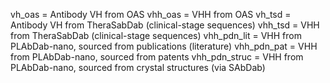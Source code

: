 vh_oas = Antibody VH from OAS
vhh_oas = VHH from OAS
vh_tsd = Antibody VH from TheraSabDab (clinical-stage sequences)
vhh_tsd = VHH from TheraSabDab (clinical-stage sequences)
vhh_pdn_lit = VHH from PLAbDab-nano, sourced from publications (literature)
vhh_pdn_pat = VHH from PLAbDab-nano, sourced from patents
vhh_pdn_struc = VHH from PLAbDab-nano, sourced from crystal structures (via SAbDab)